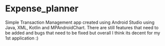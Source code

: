 # Expense_planner
Simple Transaction Management app created using Android Studio using Java, XML, Kotlin and MPAndroidChart.
There are still features that need to be added and bugs that need to be fixed but overall I think its decent for my 1st application :)
